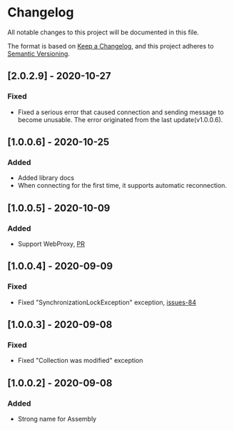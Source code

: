 # Changelog

All notable changes to this project will be documented in this file.

The format is based on [Keep a Changelog](https://keepachangelog.com/en/1.0.0/),
and this project adheres to [Semantic Versioning](https://semver.org/spec/v2.0.0.html).

## [2.0.2.9] - 2020-10-27

### Fixed

- Fixed a serious error that caused connection and sending message to become unusable. The error originated from the last update(v1.0.0.6).

## [1.0.0.6] - 2020-10-25

### Added

- Added library docs
- When connecting for the first time, it supports automatic reconnection.

## [1.0.0.5] - 2020-10-09

### Added

- Support WebProxy, [PR](https://github.com/doghappy/socket.io-client-csharp/pull/87)

## [1.0.0.4] - 2020-09-09

### Fixed

- Fixed "SynchronizationLockException" exception, [issues-84](https://github.com/doghappy/socket.io-client-csharp/issues/84)

## [1.0.0.3] - 2020-09-08

### Fixed

- Fixed "Collection was modified" exception

## [1.0.0.2] - 2020-09-08

### Added

- Strong name for Assembly